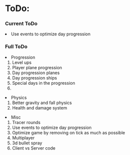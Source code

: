 # ToDo:

### Current ToDo
<li>Use events to optimize day progression</li>


### Full ToDo

<li>
Progression
<ol>
<li>Level ups</li>
<li>Player plane progression</li>
<li>Day progression planes</li>
<li>Day progression ships</li>
<li>Special days in the progression<li>
</ol>
</li>

<li>
Physics
<ol>
<li>Better gravity and fall physics</li>
<li>Health and damage system</li>
</ol>
</li>

<li>
Misc
<ol>
<li>Tracer rounds</li>
<li>Use events to optimize day progression</li>
<li>Optimize game by removing on tick as much as possible</li>
<li>Multiplayer</li>
<li>3d bullet spray</li>
<li>Client vs Server code</li>
</ol>
</li>
